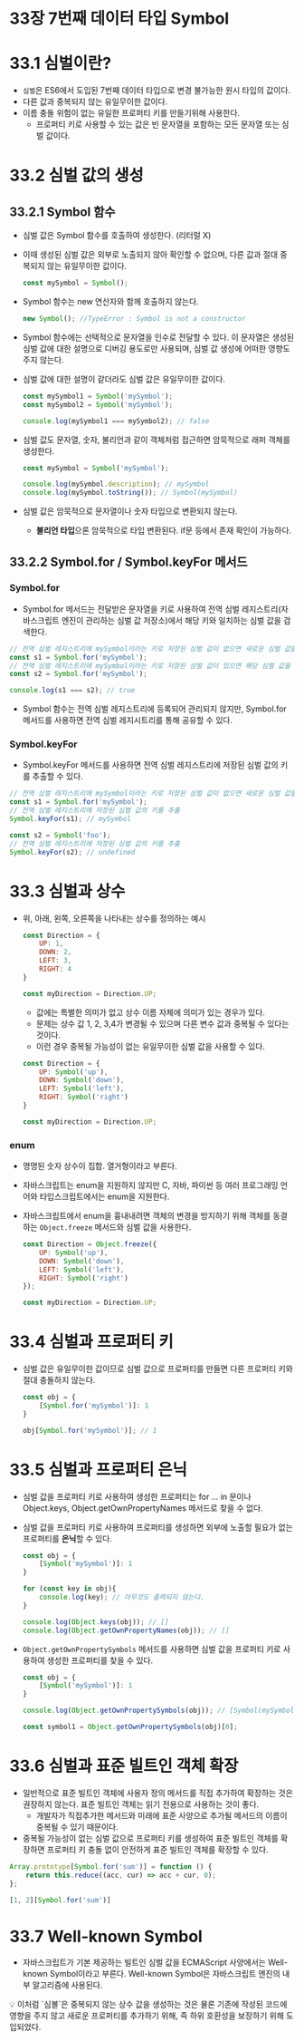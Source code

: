 # 33장 7번째 데이터 타입 Symbol

# 33.1 심벌이란?

- `심벌`은 ES6에서 도입된 7번째 데이터 타입으로 변경 불가능한 원시 타입의 값이다.
- 다른 값과 중복되지 않는 유일무이한 값이다.
- 이름 충돌 위험이 없는 유일한 프로퍼티 키를 만들기위해 사용한다.
    - 프로퍼티 키로 사용할 수 있는 값은 빈 문자열을 포함하는 모든 문자열 또는 심벌 값이다.
    

# 33.2 심벌 값의 생성

## 33.2.1 Symbol 함수

- 심벌 값은 Symbol 함수를 호출하여 생성한다. (리터럴 X)
- 이때 생성된 심벌 값은 외부로 노출되지 않아 확인할 수 없으며, 다른 값과 절대 중복되지 않는 유일무이한 값이다.
    
    ```jsx
    const mySymbol = Symbol();
    ```
    
- Symbol 함수는 new 연산자와 함께 호출하지 않는다.
    
    ```jsx
    new Symbol(); //TypeError : Symbol is not a constructor
    ```
    
- Symbol 함수에는 선택적으로 문자열을 인수로 전달할 수 있다. 이 문자열은 생성된 심벌 값에 대한 설명으로 디버깅 용도로만 사용되며, 심벌 값 생성에 어떠한 영향도 주지 않는다.
- 심벌 값에 대한 설명이 같더라도 심벌 값은 유일무이한 값이다.
    
    ```jsx
    const mySymbol1 = Symbol('mySymbol');
    const mySymbol2 = Symbol('mySymbol');
    
    console.log(mySymbol1 === mySymbol2); // false
    ```
    
- 심벌 값도 문자열, 숫자, 불리언과 같이 객체처럼 접근하면 암묵적으로 래퍼 객체를 생성한다.
    
    ```jsx
    const mySymbol = Symbol('mySymbol');
    
    console.log(mySymbol.description); // mySymbol
    console.log(mySymbol.toString()); // Symbol(mySymbol)
    ```
    
- 심벌 값은 암묵적으로 문자열이나 숫자 타입으로 변환되지 않는다.
    - **불리언 타입**으론 암묵적으로 타입 변환된다. if문 등에서 존재 확인이 가능하다.

## 33.2.2 Symbol.for / Symbol.keyFor 메서드

### Symbol.for

- Symbol.for 메서드는 전달받은 문자열을 키로 사용하여 전역 심벌 레지스트리(자바스크립트 엔진이 관리하는 심벌 값 저장소)에서 해당 키와 일치하는 심벌 값을 검색한다.

```jsx
// 전역 심벌 레지스트리에 mySymbol이라는 키로 저장된 심벌 값이 없으면 새로운 심벌 값을 생성
const s1 = Symbol.for('mySymbol');
// 전역 심벌 레지스트리에 mySymbol이라는 키로 저장된 심벌 값이 있으면 해당 심벌 값을 반환
const s2 = Symbol.for('mySymbol');

console.log(s1 === s2); // true
```

- Symbol 함수는 전역 심벌 레지스트리에 등록되어 관리되지 않지만, Symbol.for 메서드를 사용하면 전역 심벌 레지시트리를 통해 공유할 수 있다.

### Symbol.keyFor

- Symbol.keyFor 메서드를 사용하면 전역 심벌 레지스트리에 저장된 심벌 값의 키를 추출할 수 있다.

```jsx
// 전역 심벌 레지스트리에 mySymbol이라는 키로 저장된 심벌 값이 없으면 새로운 심벌 값을 생성
const s1 = Symbol.for('mySymbol');
// 전역 심벌 레지스트리에 저장된 심벌 값의 키를 추출
Symbol.keyFor(s1); // mySymbol

const s2 = Symbol('foo');
// 전역 심벌 레지스트리에 저장된 심벌 값의 키를 추출
Symbol.keyFor(s2); // undefined
```

# 33.3 심벌과 상수

- 위, 아래, 왼쪽, 오른쪽을 나타내는 상수를 정의하는 예시
    
    ```jsx
    const Direction = {
    	UP: 1,
    	DOWN: 2,
    	LEFT: 3,
    	RIGHT: 4
    }
    
    const myDirection = Direction.UP;
    ```
    
    - 값에는 특별한 의미가 없고 상수 이름 자체에 의미가 있는 경우가 있다.
    - 문제는 상수 값 1, 2, 3,4가 변경될 수 있으며 다른 변수 값과 중복될 수 있다는 것이다.
    - 이런 경우 중복될 가능성이 없는 유일무이한 심벌 값을 사용할 수 있다.
    
    ```jsx
    const Direction = {
    	UP: Symbol('up'),
    	DOWN: Symbol('down'),
    	LEFT: Symbol('left'),
    	RIGHT: Symbol('right')
    }
    
    const myDirection = Direction.UP;
    ```
    

### enum

- 명명된 숫자 상수이 집합. 열거형이라고 부른다.
- 자바스크립트는 enum을 지원하지 않지만 C, 자바, 파이썬 등 여러 프로그래밍 언어와 타입스크립트에서는 enum을 지원한다.
- 자바스크립트에서 enum을 흉내내려면 객체의 변경을 방지하기 위해 객체를 동결하는 `Object.freeze` 메서드와 심벌 값을 사용한다.
    
    ```jsx
    const Direction = Object.freeze({
    	UP: Symbol('up'),
    	DOWN: Symbol('down'),
    	LEFT: Symbol('left'),
    	RIGHT: Symbol('right')
    });
    
    const myDirection = Direction.UP;
    ```
    

# 33.4 심벌과 프로퍼티 키

- 심벌 값은 유일무이한 값이므로 심벌 값으로 프로퍼티를 만들면 다른 프로퍼티 키와 절대 충돌하지 않는다.
    
    ```jsx
    const obj = {
    	[Symbol.for('mySymbol')]: 1
    }
    
    obj[Symbol.for('mySymbol')]; // 1
    ```
    

# 33.5 심벌과 프로퍼티 은닉

- 심벌 값을 프로퍼티 키로 사용하여 생성한 프로퍼티는 for … in 문이나 Object.keys, Object.getOwnPropertyNames 메서드로 찾을 수 없다.
- 심벌 값을 프로퍼티 키로 사용하여 프로퍼티를 생성하면 외부에 노출할 필요가 없는 프로퍼티를 **은닉**할 수 있다.
    
    ```jsx
    const obj = {
    	[Symbol('mySymbol')]: 1
    }
    
    for (const key in obj){
    	console.log(key); // 아무것도 출력되지 않는다.
    }
    
    console.log(Object.keys(obj)); // []
    console.log(Object.getOwnPropertyNames(obj)); // []
    ```
    
- `Object.getOwnPropertySymbols` 메서드를 사용하면 심벌 값을 프로퍼티 키로 사용하여 생성한 프로퍼티를 찾을 수 있다.
    
    ```jsx
    const obj = {
    	[Symbol('mySymbol')]: 1
    }
    
    console.log(Object.getOwnPropertySymbols(obj)); // [Symbol(mySymbol)]
    
    const symbol1 = Object.getOwnPropertySymbols(obj)[0];
    ```
    

# 33.6 심벌과 표준 빌트인 객체 확장

- 일반적으로 표준 빌트인 객체에 사용자 정의 메서드를 직접 추가하여 확장하는 것은 권장하지 않는다. 표준 빌트인 객체는 읽기 전용으로 사용하는 것이 좋다.
    - 개발자가 직접추가한 메서드와 미래에 표준 사양으로 추가될 메서드의 이름이 중복될 수 있기 때문이다.
- 중복될 가능성이 없는 심벌 값으로 프로퍼티 키를 생성하여 표준 빌트인 객체를 확장하면 프로퍼티 키 충돌 없이 안전하게 표준 빌트인 객체를 확장할 수 있다.

```jsx
Array.prototype[Symbol.for('sum')] = function () {
	return this.reduce((acc, cur) => acc + cur, 0);
};

[1, 2][Symbol.for('sum')]
```

# 33.7 Well-known Symbol

- 자바스크립트가 기본 제공하는 빌트인 심벌 값을 ECMAScript 사양에서는 Well-known Symbol이라고 부른다. Well-known Symbol은 자바스크립트 엔진의 내부 알고리즘에 사용된다.

<aside>
💡 이처럼 `심볼`은 중복되지 않는 상수 값을 생성하는 것은 물론 기존에 작성된 코드에 영향을 주지 않고 새로운 프로퍼티를 추가하기 위해, 즉 하위 호환성을 보장하기 위해 도입되었다.

</aside>